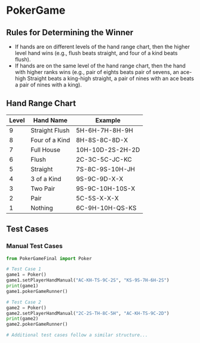 # PokerGame

## Rules for Determining the Winner
- If hands are on different levels of the hand range chart, then the higher level hand wins (e.g., flush beats straight, and four of a kind beats flush).
- If hands are on the same level of the hand range chart, then the hand with higher ranks wins (e.g., pair of eights beats pair of sevens, an ace-high Straight beats a king-high straight, a pair of nines with an ace beats a pair of nines with a king).

## Hand Range Chart

| Level | Hand Name            | Example                |
|-------|----------------------|------------------------|
| 9     | Straight Flush        | 5H-6H-7H-8H-9H         |
| 8     | Four of a Kind        | 8H-8S-8C-8D-X          |
| 7     | Full House            | 10H-10D-2S-2H-2D       |
| 6     | Flush                 | 2C-3C-5C-JC-KC         |
| 5     | Straight              | 7S-8C-9S-10H-JH        |
| 4     | 3 of a Kind           | 9S-9C-9D-X-X           |
| 3     | Two Pair              | 9S-9C-10H-10S-X        |
| 2     | Pair                  | 5C-5S-X-X-X            |
| 1     | Nothing               | 6C-9H-10H-QS-KS        |

## Test Cases

### Manual Test Cases

```python
from PokerGameFinal import Poker

# Test Case 1
game1 = Poker()
game1.setPlayerHandManual("AC-KH-TS-9C-2S", "KS-9S-7H-6H-2S")
print(game1)
game1.pokerGameRunner()

# Test Case 2
game2 = Poker()
game2.setPlayerHandManual("2C-2S-TH-8C-5H", "AC-KH-TS-9C-2D")
print(game2)
game2.pokerGameRunner()

# Additional test cases follow a similar structure...

